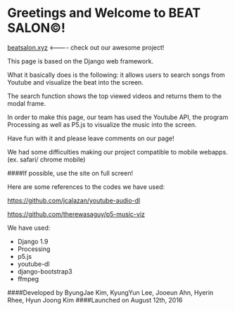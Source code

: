 # Greetings and Welcome to BEAT SALON&copy;!

[beatsalon.xyz](https://beatsalon.xyx) <---- check out our awesome project!

This page is based on the Django web framework.

What it basically does is the following: it allows users to search songs from Youtube and visualize the beat into the screen.

The search function shows the top viewed videos and returns them to the modal frame.

In order to make this page, our team has used the Youtube API, the program Processing as well as P5.js to visualize the music into the screen.

Have fun with it and please leave comments on our page!

We had some difficulties making our project compatible to mobile webapps.(ex. safari/ chrome mobile)

####If possible, use the site on full screen!

Here are some references to the codes we have used:

https://github.com/jcalazan/youtube-audio-dl

https://github.com/therewasaguy/p5-music-viz

We have used:

* Django 1.9
* Processing
* p5.js
* youtube-dl
* django-bootstrap3
* ffmpeg



####Developed by ByungJae Kim, KyungYun Lee, Jooeun Ahn, Hyerin Rhee, Hyun Joong Kim 
####Launched on August 12th, 2016 
